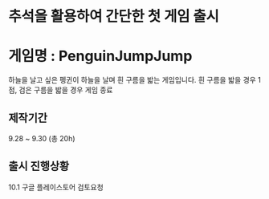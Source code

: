 # 추석을 활용하여 간단한 첫 게임 출시
# 게임명 : PenguinJumpJump
하늘을 날고 싶은 펭귄이 하늘을 날며 흰 구름을 밟는 게임입니다.
흰 구름을 밟을 경우 1점, 검은 구름을 밟을 경우 게임 종료

## 제작기간
9.28 ~ 9.30 (총 20h)

## 출시 진행상황
10.1 구글 플레이스토어 검토요청
